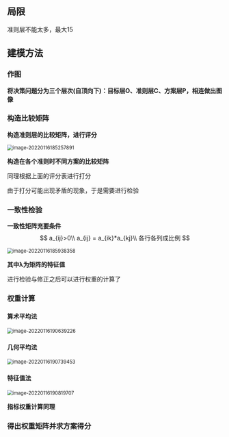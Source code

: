 ## 局限

准则层不能太多，最大15



## 建模方法



### 作图

**将决策问题分为三个层次(自顶向下)：目标层O、准则层C、方案层P，相连做出图像**



### 构造比较矩阵

**构造准则层的比较矩阵，进行评分**

<img src="https://github.com/Chikie920/Mark/tree/main/Sources/images_math/image-20220116185257891.png" alt="image-20220116185257891" style="zoom:80%;" />

**构造在各个准则时不同方案的比较矩阵**

同理根据上面的评分表进行打分



由于打分可能出现矛盾的现象，于是需要进行检验



### 一致性检验

**一致性矩阵充要条件**
$$
a_{ij}>0\\
a_{ij} = a_{ik}*a_{kj}\\
各行各列成比例
$$


<img src="https://github.com/Chikie920/Mark/tree/main/Sources/images_math/image-20220116185938358.png" alt="image-20220116185938358" style="zoom:80%;" />

**其中λ为矩阵的特征值**



进行检验与修正之后可以进行权重的计算了



### 权重计算



#### 算术平均法



<img src="https://github.com/Chikie920/Mark/tree/main/Sources/images_math/image-20220116190639226.png" alt="image-20220116190639226" style="zoom:80%;" />



#### 几何平均法

<img src="https://github.com/Chikie920/Mark/tree/main/Sources/images_math/image-20220116190739453.png" alt="image-20220116190739453" style="zoom:80%;" />



#### 特征值法

<img src="https://github.com/Chikie920/Mark/tree/main/Sources/images_math/image-20220116190819707.png" alt="image-20220116190819707" style="zoom:80%;" />



**指标权重计算同理**



### 得出权重矩阵并求方案得分

